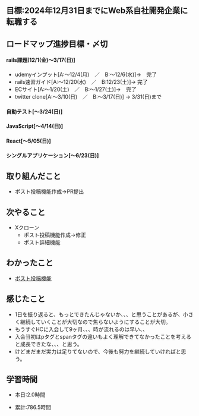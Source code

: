 ## 目標:2024年12月31日までにWeb系自社開発企業に転職する

## ロードマップ進捗目標・〆切
#### rails課題[12/1(金)～3/17(日)]
* udemyインプット[A:～12/4(月)　／　B:～12/6(水)]→　完了
* rails速習ガイド[A:～12/20(水)　／　B:12/23(土)]→  完了
* ECサイト[A:～1/20(土)　／　B:～1/27(土)]→　完了
* twitter clone[A:～3/10(日)　／　B:～3/17(日)] → 3/31(日)まで

#### 自動テスト[～3/24(日)]
#### JavaScript[～4/14(日)]
#### React[～5/05(日)]
#### シングルアプリケーション[～6/23(日)]


## 取り組んだこと
  - ポスト投稿機能作成→PR提出


## 次やること
- Xクローン
  - ポスト投稿機能作成→修正
  - ポスト詳細機能
  
## わかったこと
* [ポスト投稿機能](https://cherry-beat-86e.notion.site/rails-49bf2506f8ee4ec68d8dcc2e417c9679?pvs=4)



## 感じたこと
* 1日を振り返ると、もっとできたんじゃないか、、、と思うことがあるが、小さく継続していくことが大切なので焦らないようにすることが大切。
* もうすぐHCに入会して9ヶ月、、、時が流れるのは早い、、
* 入会当初はpタグとspanタグの違いもよく理解できてなかったことを考えると成長できたな、、、と思う。
* けどまだまだ実力は足りてないので、今後も努力を継続していければと思う。

## 学習時間
- 本日:2.0時間

- 累計:786.5時間